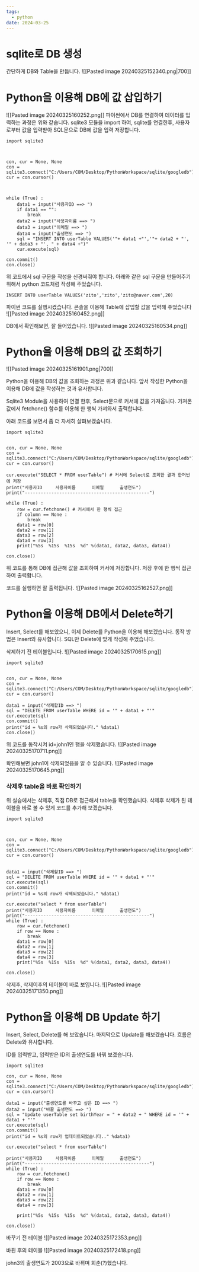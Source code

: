 ```yaml
---
tags:
  - python
date: 2024-03-25
---
```

# sqlite로 DB 생성

간단하게 DB와 Table을 만듭니다.
![[Pasted image 20240325152340.png|700]]

# Python을 이용해 DB에 값 삽입하기

![[Pasted image 20240325160252.png]]
파이썬에서 DB를 연결하여 데이터를 입력하는 과정은 위와 같습니다.
sqlite3 모듈을 import 하여, sqlite를 연결한후, 사용자로부터 값을 입력받아 SQL문으로 DB에 값을 입력 저장합니다.

```
import sqlite3

  

con, cur = None, None
con = sqlite3.connect("C:/Users/COM/Desktop/PythonWorkspace/sqlite/googledb")
cur = con.cursor()

  

while (True) :
    data1 = input("사용자ID ==> ")
    if data1 == "":
        break
    data2 = input("사용자이름 ==> ")
    data3 = input("이메일 ==> ")
    data4 = input("출생연도 ==> ")
    sql = "INSERT INTO userTable VALUES('"+ data1 +"','"+ data2 + "', '" + data3 + "', " + data4 +")"
    cur.execute(sql)
  
con.commit()
con.close()
```

위 코드에서 sql 구문을 작성을 신경써줘야 합니다. 
아래와 같은 sql 구문을 만들어주기 위해서 python 코드처럼 작성해 주었습니다.
```
INSERT INTO userTable VALUES('zito','zito','zito@naver.com',20)
```


파이썬 코드를 실행시켰습니다.
콘솔을 이용해 Table에 삽입할 값을 입력해 주었습니다
![[Pasted image 20240325160452.png]]

DB에서 확인해보면, 잘 들어있습니다.
![[Pasted image 20240325160534.png]]



# Python을 이용해 DB의 값 조회하기

![[Pasted image 20240325161901.png|700]]

Python을 이용해 DB의 값을 조회하는 과정은 위과 같습니다.
앞서 작성한 Python을 이용해 DB에 값을 작성하는 것과 유사합니다.

Sqlite3 Module을 사용하여 연결 한후, Select문으로 커서에 값을 가져옵니다.
가져온 값에서 fetchone() 함수를 이용해 한 행씩 가져와서 출력합니다.

아래 코드를 보면서 좀 더 자세히 살펴보겠습니다.


```
import sqlite3


con, cur = None, None
con = sqlite3.connect("C:/Users/COM/Desktop/PythonWorkspace/sqlite/googledb")
cur = con.cursor()
  
cur.execute("SELECT * FROM userTable") # 커서에 Select로 조회한 결과 한꺼번에 저장
print("사용자ID     사용자이름      이메일      출생연도")
print("-----------------------------------------------")
  
while (True) :
    row = cur.fetchone() # 커서에서 한 행씩 접근
    if column == None :
        break
    data1 = row[0]
    data2 = row[1]
    data3 = row[2]
    data4 = row[3]
    print("%5s  %15s  %15s  %d" %(data1, data2, data3, data4))

con.close()
```

위 코드를 통해 DB에 접근해 값을 조회하여 커서에 저장합니다.
저장 후에 한 행씩 접근하여 출력합니다.

코드를 실행하면 잘 출력됩니다.
![[Pasted image 20240325162527.png]]

# Python을 이용해 DB에서 Delete하기

Insert, Select를 해보았으니, 이제 Delete를 Python을 이용해 해보겠습니다.
동작 방법은 Insert와 유사합니다.
SQL만 Delete에 맞게 작성해 주었습니다.

삭제하기 전 테이블입니다.
![[Pasted image 20240325170615.png]]

```
import sqlite3

  
con, cur = None, None
con = sqlite3.connect("C:/Users/COM/Desktop/PythonWorkspace/sqlite/googledb")
cur = con.cursor()

data1 = input("삭제할ID ==> ")
sql = "DELETE FROM userTable WHERE id = '" + data1 + "'"
cur.execute(sql)
con.commit()
print("id = %s의 row가 삭제되었습니다." %data1)
con.close()
```

위 코드를 동작시켜 id=john1인 행을 삭제했습니다.
![[Pasted image 20240325170711.png]]

확인해보면 john1이 삭제되었음을 알 수 있습니다.
![[Pasted image 20240325170645.png]]

### 삭제후 table을 바로 확인하기

위 실습에서는 삭제후, 직접 DB로 접근해서 table을 확인했습니다.
삭제후 삭제가 된 테이블을 바로 볼 수 있게 코드를 추가해 보겠습니다.

```
import sqlite3

  

con, cur = None, None
con = sqlite3.connect("C:/Users/COM/Desktop/PythonWorkspace/sqlite/googledb")
cur = con.cursor()
 

data1 = input("삭제할ID ==> ")
sql = "DELETE FROM userTable WHERE id = '" + data1 + "'"
cur.execute(sql)
con.commit()
print("id = %s의 row가 삭제되었습니다." %data1)

cur.execute("select * from userTable")
print("사용자ID     사용자이름      이메일      출생연도")
print("-----------------------------------------------")
while (True) :
    row = cur.fetchone()
    if row == None :
        break
    data1 = row[0]
    data2 = row[1]
    data3 = row[2]
    data4 = row[3]
    print("%5s  %15s  %15s  %d" %(data1, data2, data3, data4))

con.close()
```

삭제후, 삭제이후의 테이블이 바로 보입니다.
![[Pasted image 20240325171350.png]]


# Python을 이용해 DB Update 하기

Insert, Select, Delete를 해 보았습니다. 
마지막으로 Update를 해보겠습니다.
흐름은 Delete와 유사합니다.

ID를 입력받고, 입력받은 ID의 출생연도를 바꿔 보겠습니다.

```
import sqlite3

con, cur = None, None
con = sqlite3.connect("C:/Users/COM/Desktop/PythonWorkspace/sqlite/googledb")
cur = con.cursor()

data1 = input("출생연도를 바꾸고 싶은 ID ==> ")
data2 = input("바꿀 출생연도 ==> ")
sql = "Update userTable set birthYear = " + data2 + " WHERE id = '" + data1 + "'"
cur.execute(sql)
con.commit()
print("id = %s의 row가 업데이트되었습니다.." %data1)

cur.execute("select * from userTable")

print("사용자ID     사용자이름      이메일      출생연도")
print("-----------------------------------------------")
while (True) :
    row = cur.fetchone()
    if row == None :
        break
    data1 = row[0]
    data2 = row[1]
    data3 = row[2]
    data4 = row[3]
    
    print("%5s  %15s  %15s  %d" %(data1, data2, data3, data4))

con.close()

```

바꾸기 전 테이블
![[Pasted image 20240325172353.png]]

바뀐 후의 테이블
![[Pasted image 20240325172418.png]]

john3의 출생연도가 2003으로 바뀌며 회춘(?)했습니다.

